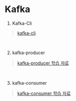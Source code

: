 # Kafka

1. Kafka-Cli
>[kafka-cli](https://github.com/Jaehwany/Infra/tree/main/kafka/kafka-cli/kafka_2.12-3.3.1)

<br>

2. kafka-producer
>[kafka-producer 학습 자료](https://github.com/Jaehwany/Infra/tree/main/kafka/kafka-producer)

<br>

3. kafka-consumer
>[kafka-consumer 학습 자료](https://github.com/Jaehwany/Infra/tree/main/kafka/kafka-consumer)
